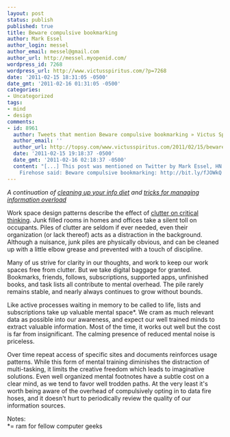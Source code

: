 ```yaml
---
layout: post
status: publish
published: true
title: Beware compulsive bookmarking
author: Mark Essel
author_login: messel
author_email: messel@gmail.com
author_url: http://messel.myopenid.com/
wordpress_id: 7268
wordpress_url: http://www.victusspiritus.com/?p=7268
date: '2011-02-15 18:31:05 -0500'
date_gmt: '2011-02-16 01:31:05 -0500'
categories:
- Uncategorized
tags:
- mind
- design
comments:
- id: 8961
  author: Tweets that mention Beware compulsive bookmarking » Victus Spiritus -- Topsy.com
  author_email: ''
  author_url: http://topsy.com/www.victusspiritus.com/2011/02/15/beware-compulsive-bookmarking/?utm_source=pingback&amp;utm_campaign=L2
  date: '2011-02-15 19:18:37 -0500'
  date_gmt: '2011-02-16 02:18:37 -0500'
  content: "[...] This post was mentioned on Twitter by Mark Essel, HN Firehose. HN
    Firehose said: Beware compulsive bookmarking: http://bit.ly/fJOWkQ [...]"
---
```

<p><em>A continuation of <a href="http://www.victusspiritus.com/2009/12/27/clean-up-your-info-diet-how-to-curate-your-input-stream/">cleaning up your info diet</a> and <a href="http://www.victusspiritus.com/2011/01/18/tricks-for-managing-information-overload/">tricks for managing information overload</a></em></p>
<p>Work space design patterns describe the effect of <a href="http://www.joelonsoftware.com/articles/BionicOffice.html">clutter on critical thinking</a>. Junk filled rooms in homes and offices take a silent toll on occupants. Piles of clutter are seldom if ever needed, even their organization (or lack thereof) acts as a distraction in the background. Although a nuisance, junk piles are physically obvious, and can be cleaned up with a little elbow grease and prevented with a touch of discipline.</p>
<p>Many of us strive for clarity in our thoughts, and work to keep our work spaces free from clutter. But we take digital baggage for granted. Bookmarks, friends, follows, subscriptions, supported apps, unfinished books, and task lists all contribute to mental overhead. The pile rarely remains stable, and nearly always continues to grow without bounds.</p>
<p>Like active processes waiting in memory to be called to life, lists and subscriptions take up valuable mental space*. We cram as much relevant data as possible into our awareness, and expect our well trained minds to extract valuable information. Most of the time, it works out well but the cost is far from insignificant. The calming presence of reduced mental noise is priceless.</p>
<p>Over time repeat access of specific sites and documents reinforces usage patterns. While this form of mental training diminishes the distraction of multi-tasking, it limits the creative freedom which leads to imaginative solutions. Even well organized mental footnotes have a subtle cost on a clear mind, as we tend to favor well trodden paths. At the very least it's worth being aware of the overhead of compulsively opting in to data fire hoses, and it doesn't hurt to periodically review the quality of our information sources.</p>
<p>Notes:<br />
*= ram for fellow computer geeks</p>
